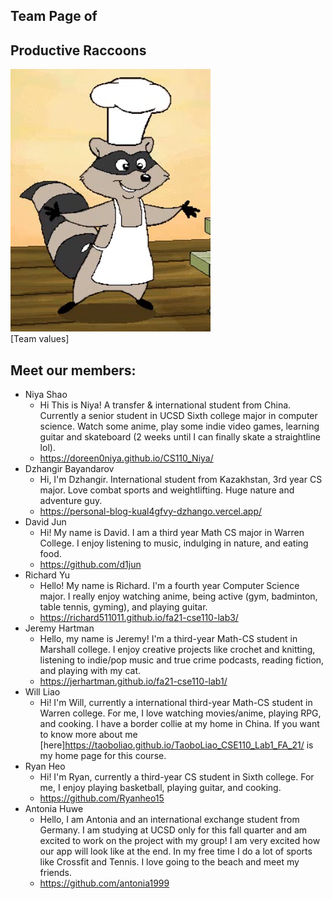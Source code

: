 ## Team Page of 
## Productive Raccoons
![ICON](PierreCook.png) <br>
[Team values] <br>
## Meet our members:
 - Niya Shao 
    - Hi This is Niya! A transfer & international student from China. Currently a senior student in UCSD Sixth college major in computer science. Watch some anime, play some indie video games, learning guitar and skateboard (2 weeks until I can finally skate a straightline lol).
    - https://doreen0niya.github.io/CS110_Niya/
 - Dzhangir Bayandarov
   - Hi, I'm Dzhangir. International student from Kazakhstan, 3rd year CS major. Love combat sports and weightlifting. Huge nature and adventure guy. 
   - https://personal-blog-kual4gfvy-dzhango.vercel.app/
 - David Jun
     - Hi! My name is David. I am a third year Math CS major in Warren College. I enjoy listening to music, indulging in nature, and eating food.
     - https://github.com/d1jun
 - Richard Yu
   - Hello! My name is Richard. I'm a fourth year Computer Science major. I really enjoy watching anime, being active (gym, badminton, table tennis, gyming), and playing guitar.
   - https://richard511011.github.io/fa21-cse110-lab3/ 
- Jeremy Hartman
     - Hello, my name is Jeremy! I'm a third-year Math-CS student in Marshall college. I enjoy creative projects like crochet and knitting, listening to indie/pop music and true crime podcasts, reading fiction, and playing with my cat. 
     - https://jerhartman.github.io/fa21-cse110-lab1/
 - Will Liao
   - Hi! I'm Will, currently a international third-year Math-CS student in Warren college. For me, I love watching movies/anime, playing RPG, and cooking. I have a border collie at my home in China. If you want to know more about me [here]https://taoboliao.github.io/TaoboLiao_CSE110_Lab1_FA_21/ is my home page for this course.
- Ryan Heo
   - Hi! I'm Ryan, currently a third-year CS student in Sixth college. For me, I enjoy playing basketball, playing guitar, and cooking.
   - https://github.com/Ryanheo15
- Antonia Huwe
   - Hello, I am Antonia and an international exchange student from Germany. I am studying at UCSD only for this fall quarter and am excited to work on the project with my group! I am very excited how our app will look like at the end. In my free time I do a lot of sports like Crossfit and Tennis. I love going to the beach and meet my friends.
   - https://github.com/antonia1999
